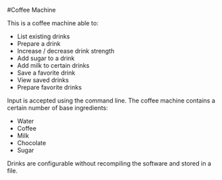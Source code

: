 #Coffee Machine

This is a coffee machine able to:

- List existing drinks
- Prepare a drink
- Increase / decrease drink strength
- Add sugar to a drink
- Add milk to certain drinks
- Save a favorite drink
- View saved drinks
- Prepare favorite drinks

Input is accepted using the command line.
The coffee machine contains a certain number of base ingredients:
- Water
- Coffee
- Milk
- Chocolate
- Sugar

Drinks are configurable without recompiling the software and stored in a file.
